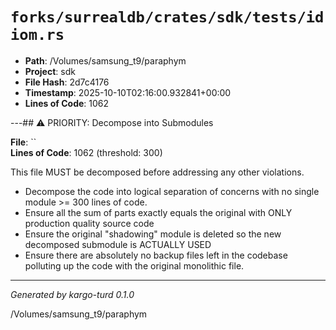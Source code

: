 # `forks/surrealdb/crates/sdk/tests/idiom.rs`

- **Path**: /Volumes/samsung_t9/paraphym
- **Project**: sdk
- **File Hash**: 2d7c4176  
- **Timestamp**: 2025-10-10T02:16:00.932841+00:00  
- **Lines of Code**: 1062

---## ⚠️ PRIORITY: Decompose into Submodules

**File**: ``  
**Lines of Code**: 1062 (threshold: 300)

This file MUST be decomposed before addressing any other violations.

- Decompose the code into logical separation of concerns with no single module >= 300 lines of code. 
- Ensure all the sum of parts exactly equals the original with ONLY production quality source code
- Ensure the original "shadowing" module is deleted so the new decomposed submodule is ACTUALLY USED
- Ensure there are absolutely no backup files left in the codebase polluting up the code with the original monolithic file.

------

*Generated by kargo-turd 0.1.0*

/Volumes/samsung_t9/paraphym